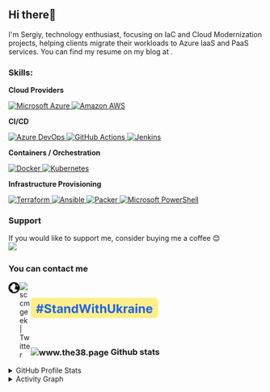 ## Hi there👋

I'm Sergiy, technology enthusiast, focusing on IaC and Cloud Modernization projects, helping clients migrate their workloads to Azure IaaS and PaaS services. You can find my resume on my blog at <a href="[https://www.jenkins.io](https://resume.the38.page/)(https://resume.the38.page/)" target="_blank"></a>.

### Skills: 

<p align="left">
<strong>Cloud Providers</strong> <p>

  <a href="https://portal.azure.com" target="_blank">
    <img src="https://img.shields.io/badge/microsoft%20azure-0089D6?style=for-the-badge&logo=microsoft-azure&logoColor=white" alt="Microsoft Azure">
  </a>

  <a href="https://aws.amazon.com/" target="_blank">
    <img src="https://img.shields.io/badge/Amazon_AWS-FF9900?style=for-the-badge&logo=amazonaws&logoColor=white" alt="Amazon AWS">
  </a>
</p>

<p align="left">
<strong>CI/CD</strong> <p>

  <a href="https://dev.azure.com" target="_blank">
    <img src="https://img.shields.io/badge/Azure_DevOps-0078D7?style=for-the-badge&logo=azure-devops&logoColor=white" alt="Azure DevOps">
  </a>
  
  <a href="https://github.com/features/actions" target="_blank">
    <img src="https://img.shields.io/badge/GitHub_Actions-2088FF?style=for-the-badge&logo=github-actions&logoColor=white" alt="GitHub Actions"> 
  </a>
  
  <a href="https://www.jenkins.io" target="_blank">
    <img src="https://img.shields.io/badge/Jenkins-D24939?style=for-the-badge&logo=Jenkins&logoColor=white" alt="Jenkins">
  </a>
</p>

<p align="left">
<strong>Containers / Orchestration</strong> <p>

  <a href="https://www.docker.com" target="_blank">
    <img src="https://img.shields.io/badge/Docker-2CA5E0?style=for-the-badge&logo=docker&logoColor=white" alt="Docker">
  </a>
  
  <a href="https://kubernetes.io" target="_blank">
    <img src="https://img.shields.io/badge/kubernetes-326ce5.svg?&style=for-the-badge&logo=kubernetes&logoColor=white" alt="Kubernetes">
  </a>
</p>

<p align="left">
<strong>Infrastructure Provisioning</strong> <p>

   <a href="https://www.terraform.io" target="_blank">
    <img src="https://img.shields.io/badge/Terraform-7B42BC?style=for-the-badge&logo=terraform&logoColor=white" alt="Terraform">
  </a>

  <a href="https://www.ansible.com" target="_blank">
    <img src="https://img.shields.io/badge/Ansible-EE0000?style=for-the-badge&logo=ansible&logoColor=white" alt="Ansible">
  </a>
  
  <a href="https://www.packer.io" target="_blank">
    <img src="https://img.shields.io/static/v1?style=for-the-badge&message=Packer&color=02A8EF&logo=Packer&logoColor=FFFFFF&label=" alt="Packer">
  </a>

  <a href="https://docs.microsoft.com/en-us/powershell" target="_blank">
    <img src="https://img.shields.io/badge/powershell-5391FE?style=for-the-badge&logo=powershell&logoColor=white" alt="Microsoft PowerShell">
  </a>
</p>

### Support
If you would like to support me, consider buying me a coffee 😊 <br>
<a href="https://www.buymeacoffee.com/sergiy"><img src="https://cdn.buymeacoffee.com/buttons/v2/default-yellow.png" width="125" /></a>

### You can contact me

[<img align="left" alt="www.the38.page" width="22" src="https://raw.githubusercontent.com/iconic/open-iconic/master/svg/globe.svg" />][website]
[<img align="left" alt="sccmgeek | Twitter" width="22" src="https://cdn.jsdelivr.net/npm/simple-icons@v3/icons/twitter.svg" />][twitter]<br/>

[![StandWithUkraine](https://raw.githubusercontent.com/vshymanskyy/StandWithUkraine/main/badges/StandWithUkraine.svg)](https://github.com/vshymanskyy/StandWithUkraine/blob/main/docs/README.md)


&nbsp;
&nbsp;
### <img align="center" alt="www.the38.page" width="22" src="https://static.wikia.nocookie.net/logopedia/images/7/7f/GitHub_logo_%28Ukraine%29.svg"> Github stats

<details> 
  <summary>GitHub Profile Stats</summary>
  <br/>
 
<a href="https://github.com/anuraghazra/github-readme-stats"><img alt="Sergiy's Top Languages" src="https://github-readme-stats.vercel.app/api/top-langs/?username=stsyg&langs_count=8&layout=compact&theme=default&hide_border=true&bg_color=fff&title_color=000&icon_color=000" height="192px"/></a><a href="https://github.com/anuraghazra/github-readme-stats"><img alt="Sergiy's Github Stats" src="https://github-readme-stats.vercel.app/api/?username=stsyg&show_icons=true&count_private=true&theme=default&hide_border=true&bg_color=fff&title_color=00E676&icon_color=00E676" height="192px"/></a>
   <br/>
</details>

<details>
  <summary>Activity Graph</summary>
  <br/>
 
<a href="https://github.com/ashutosh00710/github-readme-activity-graph"><img alt="Sergiy's Activity Graph" src="https://github-readme-activity-graph.vercel.app/graph/?username=stsyg&bg_color=fff&color=000&line=00E676&point=000&hide_border=true" /></a>
</details>

[website]: https://www.the38.page
[twitter]: https://twitter.com/sccmgeek
[terraform]: https://www.terraform.io
[azuredevops]: https://dev.azure.com
[jenkins]: https://www.jenkins.io
[powershell]: https://docs.microsoft.com/en-us/powershell
[docker]: https://www.docker.com
[icons]: https://github.com/alexandresanlim/Badges4-README.md-Profile

